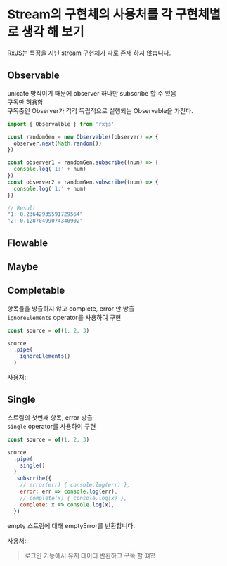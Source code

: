 # Stream의 구현체의 사용처를 각 구현체별로 생각 해 보기
RxJS는 특징을 지닌 stream 구현체가 따로 존재 하지 않습니다.

## Observable
unicate 방식이기 때문에 observer 하나만 subscribe 할 수 있음  
구독만 허용함  
구독중인 Observer가 각각 독립적으로 실행되는 Observable을 가진다.  
```javascript
import { Observalble } from 'rxjs'

const randomGen = new Observable((observer) => {
  observer.next(Math.random())
})

const observer1 = randomGen.subscribe((num) => {
  console.log('1:' + num)
})
const observer2 = randomGen.subscribe((num) => {
  console.log('1:' + num)
})

// Result
"1: 0.23642935591729564"
"2: 0.12870499074340902"
```

## Flowable

## Maybe

## Completable
항목들을 방출하지 않고 complete, error 만 방출    
`ignoreElements` operator를 사용하여 구현  
```javascript
const source = of(1, 2, 3)

source
  .pipe(
    ignoreElements()
  )
```

사용처::
> 

## Single
스트림의 첫번째 항목, error 방출  
`single` operator를 사용하여 구현 
```javascript
const source = of(1, 2, 3)

source
  .pipe(
    single()
  )
  .subscribe({
    // error(err) { console.log(err) }, 
    error: err => console.log(err),
    // complete(x) { console.log(x) },
    complete: x => console.log(x),
  })
```

empty 스트림에 대해 emptyError를 반환합니다.

사용처::
> 로그인 기능에서 유저 데이터 반환하고 구독 할 떄?!

